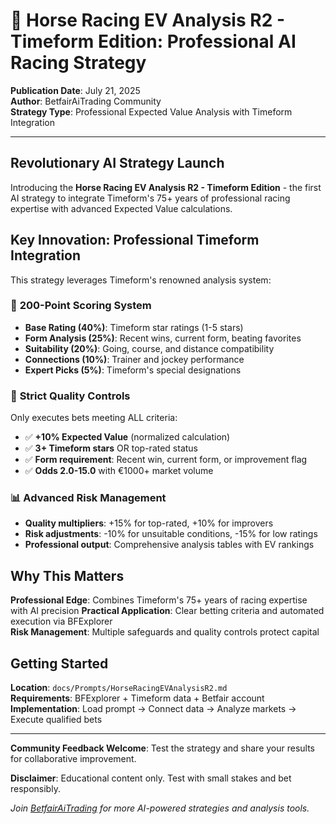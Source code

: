 # 🐎 Horse Racing EV Analysis R2 - Timeform Edition: Professional AI Racing Strategy

**Publication Date**: July 21, 2025  
**Author**: BetfairAiTrading Community  
**Strategy Type**: Professional Expected Value Analysis with Timeform Integration  

---

## Revolutionary AI Strategy Launch

Introducing the **Horse Racing EV Analysis R2 - Timeform Edition** - the first AI strategy to integrate Timeform's 75+ years of professional racing expertise with advanced Expected Value calculations.

## Key Innovation: Professional Timeform Integration

This strategy leverages Timeform's renowned analysis system:

### 🌟 **200-Point Scoring System**
- **Base Rating (40%)**: Timeform star ratings (1-5 stars)
- **Form Analysis (25%)**: Recent wins, current form, beating favorites
- **Suitability (20%)**: Going, course, and distance compatibility  
- **Connections (10%)**: Trainer and jockey performance
- **Expert Picks (5%)**: Timeform's special designations

### 🎯 **Strict Quality Controls**
Only executes bets meeting ALL criteria:
- ✅ **+10% Expected Value** (normalized calculation)
- ✅ **3+ Timeform stars** OR top-rated status
- ✅ **Form requirement**: Recent win, current form, or improvement flag
- ✅ **Odds 2.0-15.0** with €1000+ market volume

### 📊 **Advanced Risk Management**
- **Quality multipliers**: +15% for top-rated, +10% for improvers
- **Risk adjustments**: -10% for unsuitable conditions, -15% for low ratings
- **Professional output**: Comprehensive analysis tables with EV rankings

## Why This Matters

**Professional Edge**: Combines Timeform's 75+ years of racing expertise with AI precision
**Practical Application**: Clear betting criteria and automated execution via BFExplorer  
**Risk Management**: Multiple safeguards and quality controls protect capital

## Getting Started

**Location**: `docs/Prompts/HorseRacingEVAnalysisR2.md`  
**Requirements**: BFExplorer + Timeform data + Betfair account  
**Implementation**: Load prompt → Connect data → Analyze markets → Execute qualified bets

---

**Community Feedback Welcome**: Test the strategy and share your results for collaborative improvement.

**Disclaimer**: Educational content only. Test with small stakes and bet responsibly.

*Join [BetfairAiTrading](https://github.com/StefanBelo/BetfairAiTrading) for more AI-powered strategies and analysis tools.*
